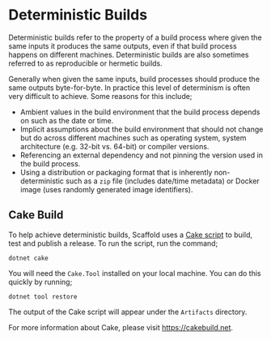 # Deterministic Builds

Deterministic builds refer to the property of a build process where given the same inputs it produces the same outputs, even if that build process happens on different machines. Deterministic builds are also sometimes referred to as reproducible or hermetic builds.

Generally when given the same inputs, build processes should produce the same outputs byte-for-byte. In practice this level of determinism is often very difficult to achieve. Some reasons for this include;

- Ambient values in the build environment that the build process depends on such as the date or time.
- Implicit assumptions about the build environment that should not change but do across different machines such as operating system, system architecture (e.g. 32-bit vs. 64-bit) or compiler versions.
- Referencing an external dependency and not pinning the version used in the build process.
- Using a distribution or packaging format that is inherently non-deterministic such as a `zip` file (includes date/time metadata) or Docker image (uses randomly generated image identifiers).

## Cake Build

To help achieve deterministic builds, Scaffold uses a [Cake script](../build.cake) to build, test and publish a release. To run the script, run the command;

    dotnet cake

You will need the `Cake.Tool` installed on your local machine. You can do this quickly by running;

    dotnet tool restore

The output of the Cake script will appear under the `Artifacts` directory.

For more information about Cake, please visit <https://cakebuild.net>.
